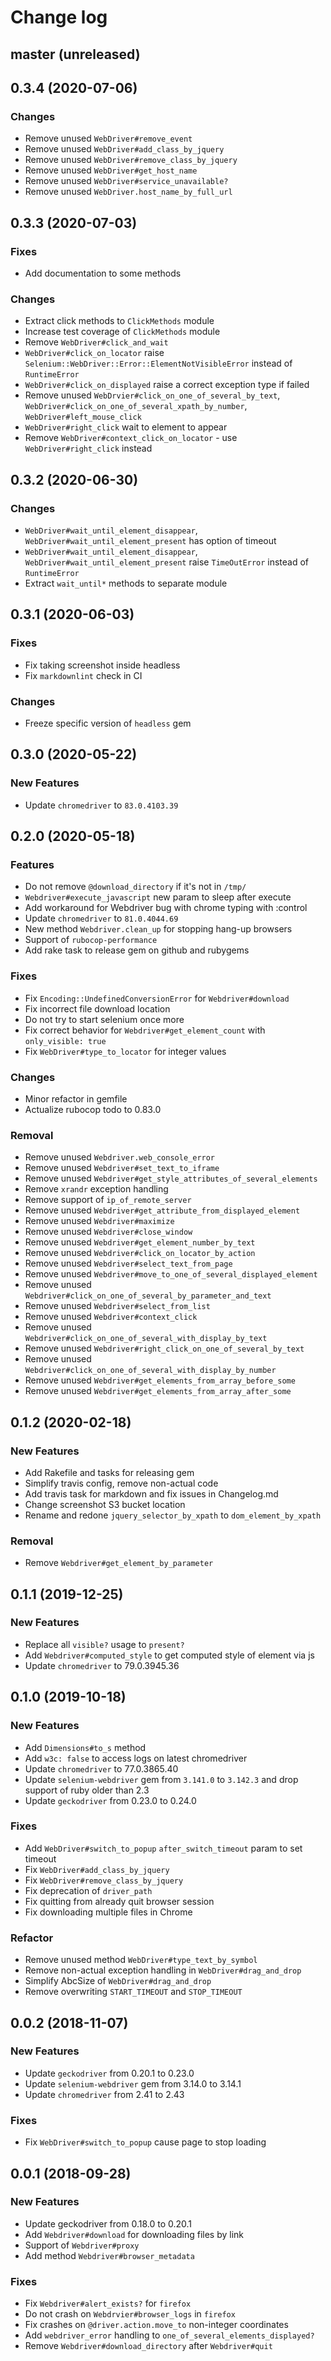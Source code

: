 # Change log

## master (unreleased)

## 0.3.4 (2020-07-06)

### Changes

* Remove unused `WebDriver#remove_event`
* Remove unused `WebDriver#add_class_by_jquery`
* Remove unused `WebDriver#remove_class_by_jquery`
* Remove unused `WebDriver#get_host_name`
* Remove unused `WebDriver#service_unavailable?`
* Remove unused `WebDriver.host_name_by_full_url`

## 0.3.3 (2020-07-03)

### Fixes

* Add documentation to some methods

### Changes

* Extract click methods to `ClickMethods` module
* Increase test coverage of `ClickMethods` module
* Remove `WebDriver#click_and_wait`
* `WebDriver#click_on_locator` raise `Selenium::WebDriver::Error::ElementNotVisibleError`
  instead of `RuntimeError`
* `WebDriver#click_on_displayed` raise a correct exception type if failed
* Remove unused `WebDrvier#click_on_one_of_several_by_text`,
  `WebDriver#click_on_one_of_several_xpath_by_number`,
  `WebDriver#left_mouse_click`
* `WebDriver#right_click` wait to element to appear
* Remove `WebDriver#context_click_on_locator` -
  use `WebDriver#right_click` instead

## 0.3.2 (2020-06-30)

### Changes

* `WebDriver#wait_until_element_disappear`, `WebDriver#wait_until_element_present`
   has option of timeout
* `WebDriver#wait_until_element_disappear`, `WebDriver#wait_until_element_present`
   raise `TimeOutError` instead of `RuntimeError`
* Extract `wait_until*` methods to separate module

## 0.3.1 (2020-06-03)

### Fixes

* Fix taking screenshot inside headless
* Fix `markdownlint` check in CI

### Changes

* Freeze specific version of `headless` gem

## 0.3.0 (2020-05-22)

### New Features

* Update `chromedriver` to `83.0.4103.39`

## 0.2.0 (2020-05-18)

### Features

* Do not remove `@download_directory` if it's not in `/tmp/`
* `Webdriver#execute_javascript` new param to sleep after execute
* Add workaround for Webdriver bug with chrome typing with :control
* Update `chromedriver` to `81.0.4044.69`
* New method `Webdriver.clean_up` for stopping hang-up browsers
* Support of `rubocop-performance`
* Add rake task to release gem on github and rubygems

### Fixes

* Fix `Encoding::UndefinedConversionError` for `Webdriver#download`
* Fix incorrect file download location
* Do not try to start selenium once more
* Fix correct behavior for `Webdriver#get_element_count` with `only_visible: true`
* Fix `WebDriver#type_to_locator` for integer values

### Changes

* Minor refactor in gemfile
* Actualize rubocop todo to 0.83.0

### Removal

* Remove unused `Webdriver.web_console_error`
* Remove unused `Webdriver#set_text_to_iframe`
* Remove unused `Webdriver#get_style_attributes_of_several_elements`
* Remove `xrandr` exception handling
* Remove support of `ip_of_remote_server`
* Remove unused `Webdriver#get_attribute_from_displayed_element`
* Remove unused `Webdriver#maximize`
* Remove unused `Webdriver#close_window`
* Remove unused `Webdriver#get_element_number_by_text`
* Remove unused `Webdriver#click_on_locator_by_action`
* Remove unused `Webdriver#select_text_from_page`
* Remove unused `Webdriver#move_to_one_of_several_displayed_element`
* Remove unused `Webdriver#click_on_one_of_several_by_parameter_and_text`
* Remove unused `Webdriver#select_from_list`
* Remove unused `Webdriver#context_click`
* Remove unused `Webdriver#click_on_one_of_several_with_display_by_text`
* Remove unused `Webdriver#right_click_on_one_of_several_by_text`
* Remove unused `Webdriver#click_on_one_of_several_with_display_by_number`
* Remove unused `Webdriver#get_elements_from_array_before_some`
* Remove unused `Webdriver#get_elements_from_array_after_some`

## 0.1.2 (2020-02-18)

### New Features

* Add Rakefile and tasks for releasing gem
* Simplify travis config, remove non-actual code
* Add travis task for markdown and fix issues in Changelog.md
* Change screenshot S3 bucket location
* Rename and redone `jquery_selector_by_xpath` to `dom_element_by_xpath`

### Removal

* Remove `Webdriver#get_element_by_parameter`

## 0.1.1 (2019-12-25)

### New Features

* Replace all `visible?` usage to `present?`
* Add `Webdriver#computed_style` to get computed style of element via js
* Update `chromedriver` to 79.0.3945.36

## 0.1.0 (2019-10-18)

### New Features

* Add `Dimensions#to_s` method
* Add `w3c: false` to access logs on latest chromedriver
* Update `chromedriver` to 77.0.3865.40
* Update `selenium-webdriver` gem from `3.141.0` to `3.142.3`
  and drop support of ruby older than 2.3
* Update `geckodriver` from 0.23.0 to 0.24.0

### Fixes

* Add `WebDriver#switch_to_popup` `after_switch_timeout` param to set timeout
* Fix `WebDriver#add_class_by_jquery`
* Fix `WebDriver#remove_class_by_jquery`
* Fix deprecation of `driver_path`
* Fix quitting from already quit browser session
* Fix downloading multiple files in Chrome

### Refactor

* Remove unused method `WebDriver#type_text_by_symbol`
* Remove non-actual exception handling in `WebDriver#drag_and_drop`
* Simplify AbcSize of `WebDriver#drag_and_drop`
* Remove overwriting `START_TIMEOUT` and `STOP_TIMEOUT`

## 0.0.2 (2018-11-07)

### New Features

* Update `geckodriver` from 0.20.1 to 0.23.0
* Update `selenium-webdriver` gem from 3.14.0 to 3.14.1
* Update `chromedriver` from 2.41 to 2.43

### Fixes

* Fix `WebDriver#switch_to_popup` cause page to stop loading

## 0.0.1 (2018-09-28)

### New Features

* Update geckodriver from 0.18.0 to 0.20.1
* Add `Webdriver#download` for downloading files by link
* Support of `Webdriver#proxy`
* Add method `Webdriver#browser_metadata`

### Fixes

* Fix `Webdriver#alert_exists?` for `firefox`
* Do not crash on `Webdrvier#browser_logs` in `firefox`
* Fix crashes on `@driver.action.move_to` non-integer coordinates
* Add `webdriver_error` handling to `one_of_several_elements_displayed?`
* Remove `Webdriver#download_directory` after `Webdriver#quit`
